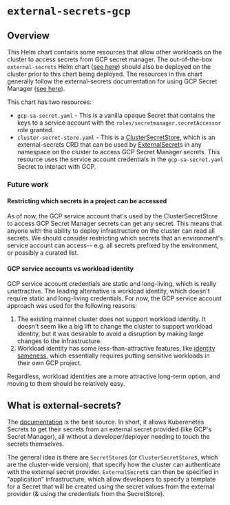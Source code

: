 # `external-secrets-gcp`

## Overview

This Helm chart contains some resources that allow other workloads on the cluster to access secrets from GCP secret manager. The out-of-the-box `external-secrets` Helm chart ([see here](https://external-secrets.io/v0.4.4/guides-getting-started/)) should also be deployed on the cluster prior to this chart being deployed. The resources in this chart generally follow the external-secrets documentation for using GCP Secret Manager ([see here](https://external-secrets.io/v0.4.4/provider-google-secrets-manager/)).

This chart has two resources:

- `gcp-sa-secret.yaml` - This is a vanilla opaque Secret that contains the keys to a service account with the `roles/secretmanager.secretAccessor` role granted.
- `cluster-secret-store.yaml` - This is a [ClusterSecretStore](https://external-secrets.io/v0.4.4/api-clustersecretstore/), which is an external-secrets CRD that can be used by [ExternalSecret](https://external-secrets.io/v0.4.4/api-externalsecret/)s in any namespace on the cluster to access GCP Secret Manager secrets. This resource uses the service account credentials in the `gcp-sa-secret.yaml` Secret to interact with GCP.

### Future work

#### Restricting which secrets in a project can be accessed

As of now, the GCP service account that's used by the ClusterSecretStore to access GCP Secret Manager secrets can get any secret. This means that anyone with the ability to deploy infrastructure on the cluster can read all secrets. We should consider restricting which secrets that an environment's service account can access-- e.g. all secrets prefixed by the environment, or possibly a curated list.

#### GCP service accounts vs workload identity

GCP service account credentials are static and long-living, which is really unattractive. The leading alternative is workload identity, which doesn't require static and long-living credentials. For now, the GCP service account approach was used for the following reasons:

1. The existing mainnet cluster does not support workload identity. It doesn't seem like a big lift to change the cluster to support workload identity, but it was desirable to avoid a disruption by making large changes to the infrastructure.
2. Workload identity has some less-than-attractive features, like [identity sameness](https://cloud.google.com/kubernetes-engine/docs/concepts/workload-identity), which essentially requires putting sensitive workloads in their own GCP project.

Regardless, workload identities are a more attractive long-term option, and moving to them should be relatively easy.

## What is external-secrets?

The [documentation](https://external-secrets.io/v0.4.4/) is the best source. In short, it allows Kuberenetes Secrets to get their secrets from an external secret provided (like GCP's Secret Manager), all without a developer/deployer needing to touch the secrets themselves.

The general idea is there are `SecretStore`s (or `ClusterSecretStore`s, which are the cluster-wide version), that specify how the cluster can authenticate with the external secret provider. `ExternalSecret`s can then be specified in "application" infrastructure, which allow developers to specify a template for a Secret that will be created using the secret values from the external provider (& using the credentials from the SecretStore).

